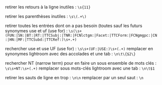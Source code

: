 retirer les retours à la ligne inutiles :
`\s{11}`

retirer les parenthèses inutiles :
`\s\(.+\)`

retirer toutes les entrées dont on a pas besoin (toutes sauf les futurs synonymes use et uf (use for) :
`\s(\s+(FUN:|SN:|BT:|RT:|TTCSubj:|TNR:|FCNlctgm:|Facet:|TTCForm:|FCNgmgpc:|CN:|HN:|MF:|TTCSubd:|TTCRef:)\s+.+)`

rechercher use et use UF (use for) :
`\s\s+(UF:|USE:)\s+(.+)`
remplacer en synonymes lightroom avec des accolades et une tab :
`\n\t\{$2\}`

rechercher NT (narrow term) pour en faire un sous ensemble de mots clés :
`\s\s+NT:\s+(.+)`
remplacer sous mots-clés lightroom avec une tab :
`\n\t$1`

retirer les sauts de ligne en trop :
`\n\n`
remplacer par un seul saut :
`\n`
